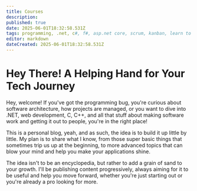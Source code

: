 ```yaml
---
title: Courses
description: 
published: true
date: 2025-06-01T18:32:58.531Z
tags: programming, .net, c#, f#, asp.net core, scrum, kanban, learn to code, coding tutorials, programming courses, software development, c programming, c++ programming, web development, software architecture, software design, design patterns, scalable systems, microservices, software project management, agile development, agile methodologies, software delivery, programming blog, tech blog, learn software development, developer journey, coding resources, tech tutorials, open source, coding tips
editor: markdown
dateCreated: 2025-06-01T18:32:58.531Z
---
```


# Hey There! A Helping Hand for Your Tech Journey
Hey, welcome! If you've got the programming bug, you're curious about software architecture, how projects are managed, or you want to dive into .NET, web development, C, C++, and all that stuff about making software work and getting it out to people, you're in the right place!

This is a personal blog, yeah, and as such, the idea is to build it up little by little. My plan is to share what I know, from those super basic things that sometimes trip us up at the beginning, to more advanced topics that can blow your mind and help you make your applications shine.

The idea isn't to be an encyclopedia, but rather to add a grain of sand to your growth. I'll be publishing content progressively, always aiming for it to be useful and help you move forward, whether you're just starting out or you're already a pro looking for more. 